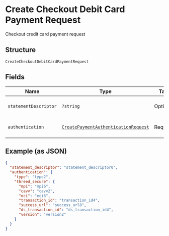 
# Create Checkout Debit Card Payment Request

Checkout credit card payment request

## Structure

`CreateCheckoutDebitCardPaymentRequest`

## Fields

| Name | Type | Tags | Description | Getter | Setter |
|  --- | --- | --- | --- | --- | --- |
| `statementDescriptor` | `?string` | Optional | Card invoice text descriptor | getStatementDescriptor(): ?string | setStatementDescriptor(?string statementDescriptor): void |
| `authentication` | [`CreatePaymentAuthenticationRequest`](../../doc/models/create-payment-authentication-request.md) | Required | Creates payment authentication | getAuthentication(): CreatePaymentAuthenticationRequest | setAuthentication(CreatePaymentAuthenticationRequest authentication): void |

## Example (as JSON)

```json
{
  "statement_descriptor": "statement_descriptor0",
  "authentication": {
    "type": "type2",
    "threed_secure": {
      "mpi": "mpi6",
      "cavv": "cavv2",
      "eci": "eci6",
      "transaction_id": "transaction_id4",
      "success_url": "success_url8",
      "ds_transaction_id": "ds_transaction_id4",
      "version": "version2"
    }
  }
}
```


